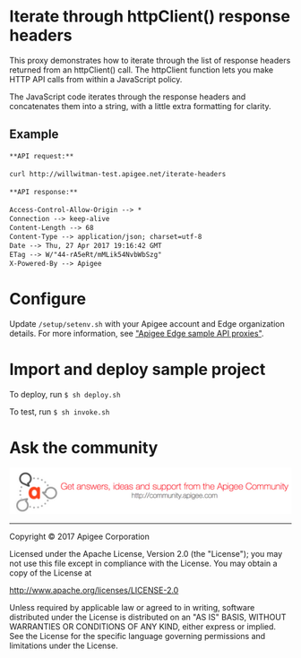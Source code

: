 # Iterate through httpClient() response headers

This proxy demonstrates how to iterate through the list of response headers returned from an httpClient() call. The httpClient function lets you make HTTP API calls from within a JavaScript policy. 

The JavaScript code iterates through the response headers and concatenates them into a string, with a little extra formatting for clarity. 

## Example

```
**API request:**

curl http://willwitman-test.apigee.net/iterate-headers

**API response:**

Access-Control-Allow-Origin --> *
Connection --> keep-alive
Content-Length --> 68
Content-Type --> application/json; charset=utf-8
Date --> Thu, 27 Apr 2017 19:16:42 GMT
ETag --> W/"44-rA5eRt/mMLik54NvbWbSzg"
X-Powered-By --> Apigee
```


# Configure 

Update `/setup/setenv.sh` with your Apigee account and Edge organization details. For more information, see ["Apigee Edge sample API proxies"](https://github.com/apigee/api-platform-samples).

# Import and deploy sample project

To deploy, run `$ sh deploy.sh`

To test, run `$ sh invoke.sh`

# Ask the community

[![alt text](../../images/apigee-community.png "Apigee Community is a great place to ask questions and find answers about developing API proxies. ")](https://community.apigee.com?via=github)

---

Copyright © 2017 Apigee Corporation

Licensed under the Apache License, Version 2.0 (the "License"); you may not use
this file except in compliance with the License. You may obtain a copy
of the License at

http://www.apache.org/licenses/LICENSE-2.0

Unless required by applicable law or agreed to in writing, software
distributed under the License is distributed on an "AS IS" BASIS,
WITHOUT WARRANTIES OR CONDITIONS OF ANY KIND, either express or implied.
See the License for the specific language governing permissions and
limitations under the License.
